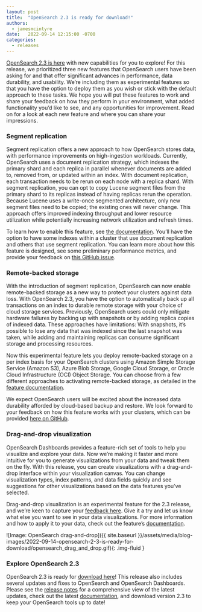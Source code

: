 ```yaml
---
layout: post
title:  "OpenSearch 2.3 is ready for download!"
authors:
  - jamesmcintyre
date:   2022-09-14 12:15:00 -0700
categories:
  - releases
---
```


[OpenSearch 2.3 is here](https://opensearch.org/downloads.html#opensearch) with new capabilities for you to explore! For this release, we prioritized three new features that OpenSearch users have been asking for and that offer significant advances in performance, data durability, and usability. We’re including them as experimental features so that you have the option to deploy them as you wish or stick with the default approach to these tasks. We hope you will put these features to work and share your feedback on how they perform in your environment, what added functionality you’d like to see, and any opportunities for improvement. Read on for a look at each new feature and where you can share your impressions.

### Segment replication

Segment replication offers a new approach to how OpenSearch stores data, with performance improvements on high-ingestion workloads. Currently, OpenSearch uses a document replication strategy, which indexes the primary shard and each replica in parallel whenever documents are added to, removed from, or updated within an index. With document replication, each transaction needs to be rerun on each node with a replica shard. With segment replication, you can opt to copy Lucene segment files from the primary shard to its replicas instead of having replicas rerun the operation. Because Lucene uses a write-once segmented architecture, only new segment files need to be copied; the existing ones will never change. This approach offers improved indexing throughput and lower resource utilization while potentially increasing network utilization and refresh times. 

To learn how to enable this feature, see [the documentation](https://opensearch.org/docs/latest/opensearch/segment-replication/index/). You’ll have the option to have some indexes within a cluster that use document replication and others that use segment replication. You can learn more about how this feature is designed, see some preliminary performance metrics, and provide your feedback on [this GitHub issue](https://github.com/opensearch-project/OpenSearch/issues/2229). 

### Remote-backed storage

With the introduction of segment replication, OpenSearch can now enable remote-backed storage as a new way to protect your clusters against data loss. With OpenSearch 2.3,  you have the option to automatically back up all transactions on an index to durable remote storage with your choice of cloud storage services. Previously, OpenSearch users could only mitigate hardware failures by backing up with snapshots or by adding replica copies of indexed data. These approaches have limitations: With snapshots, it’s possible to lose any data that was indexed since the last snapshot was taken, while adding and maintaining replicas can consume significant storage and processing resources.

Now this experimental feature lets you deploy remote-backed storage on a per index basis for your OpenSearch clusters using Amazon Simple Storage Service (Amazon S3), Azure Blob Storage, Google Cloud Storage, or Oracle Cloud Infrastructure (OCI) Object Storage. You can choose from a few different approaches to activating remote-backed storage, as detailed in the [feature documentation](http://opensearch.org/docs/latest/opensearch/remote).

We expect OpenSearch users will be excited about the increased data durability afforded by cloud-based backup and restore. We  look forward to your feedback on how this feature works with your clusters, which can be provided [here on GitHub](https://github.com/opensearch-project/OpenSearch/issues/2194).

### Drag-and-drop visualization

OpenSearch Dashboards provides a feature-rich set of tools to help you visualize and explore your data. Now we’re making it faster and more intuitive for you to generate visualizations from your data and tweak them on the fly. With this release, you can create visualizations with a drag-and-drop interface within your visualization canvas. You can change visualization types, index patterns, and data fields quickly and see suggestions for other visualizations based on the data features you’ve selected. 

Drag-and-drop visualization is an experimental feature for the 2.3 release, and we’re keen to capture your [feedback here](https://github.com/opensearch-project/OpenSearch-Dashboards/issues/2280). Give it a try and let us know what else you want to see in your data visualizations. For more information and how to apply it to your data, check out the feature’s [documentation](http://opensearch.org/docs/latest/dashboards/drag-drop-wizard/).

![Image: OpenSearch drag-and-drop]({{ site.baseurl }}/assets/media/blog-images/2022-09-14-opensearch-2-3-is-ready-for-download/opensearch_drag_and_drop.gif){: .img-fluid }

### Explore OpenSearch 2.3

OpenSearch 2.3 is ready for [download here](https://opensearch.org/downloads.html#opensearch)! This release also includes several updates and fixes to OpenSearch and OpenSearch Dashboards. Please see the [release notes](https://github.com/opensearch-project/opensearch-build/blob/main/release-notes/opensearch-release-notes-2.3.0.md) for a comprehensive view of the latest updates, check out the latest [documentation](https://opensearch.org/docs/latest), and download version 2.3 to keep your OpenSearch tools up to date!